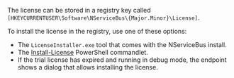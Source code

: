 
The license can be stored in a registry key called `[HKEYCURRENTUSER\Software\NServiceBus\{Major.Minor}\License]`.

To install the license in the registry, use one of these options:

 * The `LicenseInstaller.exe` tool that comes with the NServiceBus install.
 * The [Install-License](/nservicebus/operations/management-using-powershell.md) PowerShell commandlet.
 * If the trial license has expired and running in debug mode, the endpoint shows a dialog that allows installing the license.
